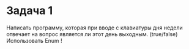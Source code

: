 # Задача 1
Написать программу, которая при вводе с клавиатуры дня недели отвечает на вопрос является ли этот день выходным.
(true/false) Использовать  Enum !










